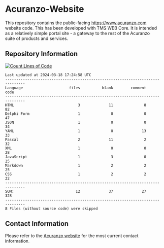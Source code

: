 # Acuranzo-Website
This repository contains the public-facing https://www.acuranzo.com website code. This has been developed with TMS WEB Core. It is intended as a relatively simple portal site - a gateway to the rest of the Acuranzo suite of products and services. 

## Repository Information
[![Count Lines of Code](https://github.com/lanboss-ltd/Acuranzo-Website/actions/workflows/main.yml/badge.svg)](https://github.com/lanboss-ltd/Acuranzo-Website/actions/workflows/main.yml)
<!--CLOC-START -->
```
Last updated at 2024-03-18 17:24:58 UTC
-------------------------------------------------------------------------------
Language                     files          blank        comment           code
-------------------------------------------------------------------------------
HTML                             3             11              8             82
Delphi Form                      1              0              0             47
JSON                             1              0              0             34
YAML                             1              8             13             33
Pascal                           2             11              2             32
XML                              1              0              0             28
JavaScript                       1              3              0             25
Markdown                         1              2              2             25
CSS                              1              2              2             22
-------------------------------------------------------------------------------
SUM:                            12             37             27            328
-------------------------------------------------------------------------------
8 Files (without source code) were skipped
```
<!--CLOC-END-->

## Contact Information
Please refer to the [Acuranzo website](https://www.acuranzo.com) for the most current contact information.
